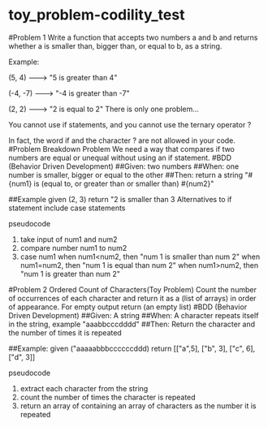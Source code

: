 # toy_problem-codility_test
#Problem 1
Write a function that accepts two numbers a and b and returns whether a is smaller than, bigger than, or equal to b, as a string.

Example: 

(5, 4)   ---> "5 is greater than 4"

(-4, -7) ---> "-4 is greater than -7"

(2, 2)   ---> "2 is equal to 2"
There is only one problem...

You cannot use if statements, and you cannot use the ternary operator ? 

In fact, the word if and the character ? are not allowed in your code.
#Problem Breakdown
Problem
We need a way that compares if two numbers are equal or unequal without using an if statement.
#BDD (Behavior Driven Development)
##Given: two numbers
##When: one number is smaller, bigger or equal to the other
##Then: return a string "#{num1} is (equal to, or greater than or smaller than) #{num2}"

##Example
given (2, 3)
return "2 is smaller than 3
Alternatives to if statement include case statements

pseudocode
 1. take input of num1 and num2
 2. compare number num1 to num2
 3. case num1
    when num1<num2, then "num 1 is smaller than num 2"
    when num1=num2, then "num 1 is equal than num 2"
    when num1>num2, then "num 1 is greater than num 2"

#Problem 2
Ordered Count of Characters(Toy Problem)
Count the number of occurrences of each character and return it as a (list of arrays) in order of appearance. For empty output return (an empty list)
#BDD (Behavior Driven Development)
##Given: A string
##When: A character repeats itself in the string, example "aaabbcccdddd"
##Then: Return the character and the number of times it is repeated

##Example:
given ("aaaaabbbccccccddd)
return [["a",5], ["b", 3], ["c", 6], ["d", 3]]

pseudocode
1. extract each character from the string
2. count the number of times the character is repeated
3. return an array of containing an array of characters as the number it is repeated

